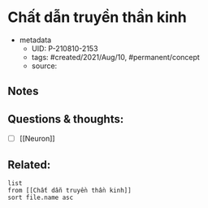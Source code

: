 # Chất dẫn truyền thần kinh

- metadata
	- UID: P-210810-2153
	- tags: #created/2021/Aug/10, #permanent/concept 
	- source: 

## Notes


## Questions & thoughts:
- [ ] [[Neuron]]

## Related:
```dataview
list
from [[Chất dẫn truyền thần kinh]]
sort file.name asc
```